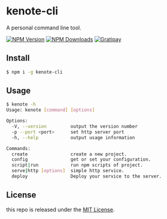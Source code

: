 # kenote-cli

A personal command line tool.

[![NPM Version][npm-image]][npm-url]
[![NPM Downloads][downloads-image]][downloads-url]
[![Gratipay][licensed-image]][licensed-url]

## Install

```bash
$ npm i -g kenote-cli
```

## Usage

```bash
$ kenote -h
Usage: kenote [command] [options]

Options:
  -V, --version         output the version number
  -p --port <port>      set http server port
  -h, --help            output usage information

Commands:
  create                create a new project.
  config                get or set your configuration.
  script|run            run npm scripts of project.
  serve|http [options]  simple http service.
  deploy                Deploy your service to the server.
```

## License

this repo is released under the [MIT License][licensed-url].

[npm-image]: https://img.shields.io/npm/v/kenote-cli.svg
[npm-url]: https://www.npmjs.com/package/kenote-cli
[downloads-image]: https://img.shields.io/npm/dm/kenote-cli.svg
[downloads-url]: https://www.npmjs.com/package/kenote-cli
[licensed-image]: https://img.shields.io/badge/license-MIT-blue.svg
[licensed-url]: https://github.com/kenote/kenote-cli/blob/master/LICENSE
